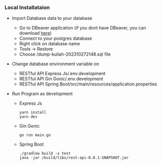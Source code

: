 ### Local Installataion

- Import Database data to your database
  - Go to DBeaver application (if you dont have DBeaver, you can download <a href="https://dbeaver.io/">here</a>)
  - Connect to your postgres database
  - Right click on database name
  - Tools -> Restore
  - Choose /dump-kuliah-202310272148.sql file

- Change database environment variable on
  - RESTful API Express Js/.env.development
  - RESTful API Gin Gonic/.env.development
  - RESTful API Spring Boot/src/main/resources/application.properties

- Run Program as development
  - Express Js
    ```
    yarn install
    yarn dev
    ``` 
  - Gin Gonic
    ```
    go run main.go
    ``` 
  - Spring Boot
    ```
    ./gradlew build -x test
    java -jar /build/libs/rest-api-0.0.1-SNAPSHOT.jar
    ``` 
